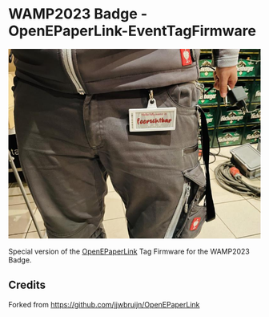 # WAMP2023 Badge - OpenEPaperLink-EventTagFirmware

![](../.github/badge.jpg)

Special version of the [OpenEPaperLink](https://github.com/jjwbruijn/OpenEPaperLink) Tag Firmware for the WAMP2023 Badge.

## Credits

Forked from https://github.com/jjwbruijn/OpenEPaperLink
